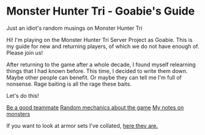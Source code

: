 # Monster Hunter Tri - Goabie's Guide
Just an idiot's random musings on Monster Hunter Tri

Hi! I'm playing on the Monster Hunter Tri Server Project as Goabie. This is my guide for new and returning players, of which we do not have enough of. Please join us!

After returning to the game after a whole decade, I found myself relearning things that I had known before. This time, I decided to write them down. Maybe other people can benefit. Or maybe they can tell me I'm full of nonsense. Rage baiting is all the rage these baits.

Let's do this!

[Be a good teammate](pages/Being-a-Good-Teammate.md)
[Random mechanics about the game](pages/Misc.md)
[My notes on monsters](pages/hunters-notes)

If you want to look at armor sets I've collated, [here they are.](pages/armory/index.md)
